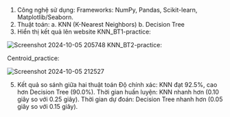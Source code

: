 1. Công nghệ sử dụng:
Frameworks:
NumPy, Pandas, Scikit-learn, Matplotlib/Seaborn.
2. Thuật toán:
a. KNN (K-Nearest Neighbors)
b. Decision Tree
3. Hiển thị kết quả lên website
KNN_BT1-practice:

![Screenshot 2024-10-05 205748](https://github.com/user-attachments/assets/64785019-2dfb-4c1d-8e8d-a94fca789685)
KNN_BT2-practice:

Centroid_practice:

![Screenshot 2024-10-05 212527](https://github.com/user-attachments/assets/c1ef81a3-bc64-4180-9d12-5451afe1c1e7)

5. Kết quả so sánh giữa hai thuật toán
Độ chính xác: KNN đạt 92.5%, cao hơn Decision Tree (90.0%).
Thời gian huấn luyện: KNN nhanh hơn (0.10 giây so với 0.25 giây).
Thời gian dự đoán: Decision Tree nhanh hơn (0.05 giây so với 0.15 giây).
